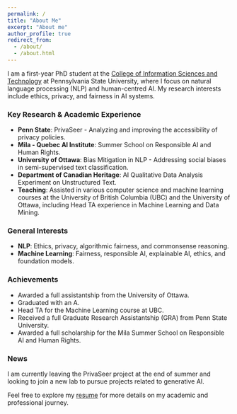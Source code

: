 ```yaml
---
permalink: /
title: "About Me"
excerpt: "About me"
author_profile: true
redirect_from: 
  - /about/
  - /about.html
---
```


I am a first-year PhD student at the [College of Information Sciences and Technology](https://ist.psu.edu/) at Pennsylvania State University, where I focus on natural language processing (NLP) and human-centred AI. My research interests include ethics, privacy, and fairness in AI systems.

### Key Research & Academic Experience
- **Penn State**: PrivaSeer - Analyzing and improving the accessibility of privacy policies.
- **Mila - Quebec AI Institute**: Summer School on Responsible AI and Human Rights.
- **University of Ottawa**: Bias Mitigation in NLP - Addressing social biases in semi-supervised text classification.
- **Department of Canadian Heritage**: AI Qualitative Data Analysis Experiment on Unstructured Text.
- **Teaching**: Assisted in various computer science and machine learning courses at the University of British Columbia (UBC) and the University of Ottawa, including Head TA experience in Machine Learning and Data Mining.

### General Interests
- **NLP**: Ethics, privacy, algorithmic fairness, and commonsense reasoning.
- **Machine Learning**: Fairness, responsible AI, explainable AI, ethics, and foundation models.

### Achievements
- Awarded a full assistantship from the University of Ottawa.
- Graduated with an A.
- Head TA for the Machine Learning course at UBC.
- Received a full Graduate Research Assistantship (GRA) from Penn State University.
- Awarded a full scholarship for the Mila Summer School on Responsible AI and Human Rights.

### News
I am currently leaving the PrivaSeer project at the end of summer and looking to join a new lab to pursue projects related to generative AI.

Feel free to explore my [resume](#) for more details on my academic and professional journey.

